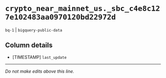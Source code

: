 # `crypto_near_mainnet_us._sbc_c4e8c127e102483aa0970120bd22972d`
`bq-1` | `bigquery-public-data`

## Column details
* [TIMESTAMP] `last_update`

-------------------------------------------------------------------------------
*Do not make edits above this line.*
